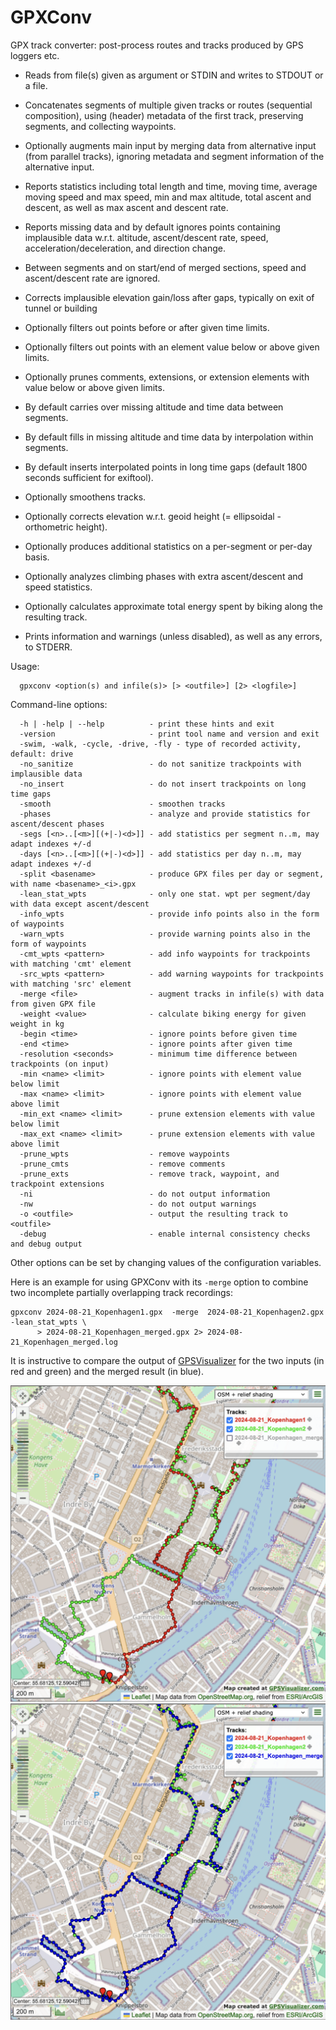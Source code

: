 # GPXConv

GPX track converter: post-process routes and tracks produced by GPS loggers etc.

* Reads from file(s) given as argument or STDIN and writes to STDOUT or a file.
* Concatenates segments of multiple given tracks or routes (sequential composition),
  using (header) metadata of the first track, preserving segments, and collecting waypoints.
* Optionally augments main input by merging data from alternative input (from parallel tracks),
  ignoring metadata and segment information of the alternative input.

* Reports statistics including total length and time, moving time, average moving speed and max speed,
  min and max altitude, total ascent and descent, as well as max ascent and descent rate.
* Reports missing data and by default ignores points containing implausible data w.r.t.
  altitude, ascent/descent rate, speed, acceleration/deceleration, and direction change.
* Between segments and on start/end of merged sections, speed and ascent/descent rate are ignored.
* Corrects implausible elevation gain/loss after gaps, typically on exit of tunnel or building
* Optionally filters out points before or after given time limits.
* Optionally filters out points with an element value below or above given limits.
* Optionally prunes comments, extensions, or extension elements with value below or above given limits.
* By default carries over missing altitude and time data between segments.
* By default fills in missing altitude and time data by interpolation within segments.
* By default inserts interpolated points in long time gaps (default 1800 seconds sufficient for exiftool).
* Optionally smoothens tracks.
* Optionally corrects elevation w.r.t. geoid height (= ellipsoidal - orthometric height).
  <!-- see http://www.unavco.org/edu_outreach/tutorial/geoidcorr.html-->
* Optionally produces additional statistics on a per-segment or per-day basis.
* Optionally analyzes climbing phases with extra ascent/descent and speed statistics.
* Optionally calculates approximate total energy spent by biking along the resulting track.
* Prints information and warnings (unless disabled), as well as any errors, to STDERR.

Usage:
```
  gpxconv <option(s) and infile(s)> [> <outfile>] [2> <logfile>]
```
Command-line options:
```
  -h | -help | --help          - print these hints and exit
  -version                     - print tool name and version and exit
  -swim, -walk, -cycle, -drive, -fly - type of recorded activity, default: drive
  -no_sanitize                 - do not sanitize trackpoints with implausible data
  -no_insert                   - do not insert trackpoints on long time gaps
  -smooth                      - smoothen tracks
  -phases                      - analyze and provide statistics for ascent/descent phases
  -segs [<n>..[<m>][(+|-)<d>]] - add statistics per segment n..m, may adapt indexes +/-d
  -days [<n>..[<m>][(+|-)<d>]] - add statistics per day n..m, may adapt indexes +/-d
  -split <basename>            - produce GPX files per day or segment, with name <basename>_<i>.gpx
  -lean_stat_wpts              - only one stat. wpt per segment/day with data except ascent/descent
  -info_wpts                   - provide info points also in the form of waypoints
  -warn_wpts                   - provide warning points also in the form of waypoints
  -cmt_wpts <pattern>          - add info waypoints for trackpoints with matching 'cmt' element
  -src_wpts <pattern>          - add warning waypoints for trackpoints with matching 'src' element
  -merge <file>                - augment tracks in infile(s) with data from given GPX file
  -weight <value>              - calculate biking energy for given weight in kg
  -begin <time>                - ignore points before given time
  -end <time>                  - ignore points after given time
  -resolution <seconds>        - minimum time difference between trackpoints (on input)
  -min <name> <limit>          - ignore points with element value below limit
  -max <name> <limit>          - ignore points with element value above limit
  -min_ext <name> <limit>      - prune extension elements with value below limit
  -max_ext <name> <limit>      - prune extension elements with value above limit
  -prune_wpts                  - remove waypoints
  -prune_cmts                  - remove comments
  -prune_exts                  - remove track, waypoint, and trackpoint extensions
  -ni                          - do not output information
  -nw                          - do not output warnings
  -o <outfile>                 - output the resulting track to <outfile>
  -debug                       - enable internal consistency checks and debug output
```
Other options can be set by changing values of the configuration variables.

Here is an example for using GPXConv with its `-merge` option
to combine two incomplete partially overlapping track recordings:
```
gpxconv 2024-08-21_Kopenhagen1.gpx  -merge  2024-08-21_Kopenhagen2.gpx -lean_stat_wpts \
      > 2024-08-21_Kopenhagen_merged.gpx 2> 2024-08-21_Kopenhagen_merged.log
```
It is instructive to compare the output of [GPSVisualizer](https://www.gpsvisualizer.com/map_input?form=leaflet)
for the two inputs (in red and green) and the merged result (in blue).

<img src="2024-08-21_Kopenhagen_1_and_2.png" width="800">\
<img src="2024-08-21_Kopenhagen_merged.png"  width="800">


<!--
Local IspellDict: american
LocalWords: GPXConv STDOUT STDERR exiftool gpxconv trackpoint trackpoints waypoint
LocalWords: infile outfile logfile nw ni segs ext wpts cmts exts stat wpt cmt src gpx img png
LocalWords: GPSVisualizer Kopenhagen
-->
